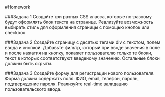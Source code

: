 #Homework 

###Задача 1
Создайте три разных CSS класса, которые по-разному будут оформлять блок текста на странице. Реализуйте возможность выбирать стиль для оформления страницы с помощью кнопок или checkbox

###Задача 2 
Создайте страницу с десятью тегами div с текстом, полем ввода и кнопкой. 
Добавьте фильтр, который при вводе значения в поле и после нажатия на кнопку, покажет пользователю только те блоки, 
текст в которых соответствуют введеному значению. Остальные блоки должны быть скрыты. 

###Задача 3 
Создайте форму для регистрации нового пользователя. Форма должна содержать поля: 
ФИО, email, телефон, пароль, подтверждение пароля. Реализуйте real-time валидацию пользовательского ввода. 
